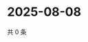 # 2025-08-08

共 0 条

<!-- BEGIN ZHIHUQUESTIONS -->
<!-- 最后更新时间 Fri Aug 08 2025 02:18:32 GMT+0800 (China Standard Time) -->

<!-- END ZHIHUQUESTIONS -->
